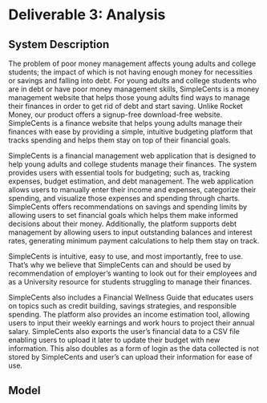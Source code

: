 # Deliverable 3: Analysis

## System Description

The problem of poor money management affects young adults and college students; the impact of which is not having enough money for necessities or savings and falling into debt. For young adults and college students who are in debt or have poor money management skills, SimpleCents is a money management website that helps those young adults find ways to manage their finances in order to get rid of debt and start saving. Unlike Rocket Money, our product offers a signup-free download-free website. SimpleCents is a finance website that helps young adults manage their finances with ease by providing a simple, intuitive budgeting platform that tracks spending and helps them stay on top of their financial goals.

SimpleCents is a financial management web application that is designed to help young adults and college students manage their finances. The system provides users with essential tools for budgeting; such as, tracking expenses, budget estimation, and debt management. The web application allows users to manually enter their income and expenses, categorize their spending, and visualize those expenses and spending through charts. SimpleCents offers recommendations on savings and spending limits by allowing users to set financial goals which helps them make informed decisions about their money. Additionally, the platform supports debt management by allowing users to input outstanding balances and interest rates, generating minimum payment calculations to help them stay on track.

SimpleCents is intuitive, easy to use, and most importantly, free to use. That’s why we believe that SimpleCents can and should be used by recommendation of employer’s wanting to look out for their employees and as a University resource for students struggling to manage their finances.

SimpleCents also includes a Financial Wellness Guide that educates users on topics such as credit building, savings strategies, and responsible spending. The platform also provides an income estimation tool, allowing users to input their weekly earnings and work hours to project their annual salary. SimpleCents also exports the user’s financial data to a CSV file enabling users to upload it later to update their budget with new information. This also doubles as a form of login as the data collected is not stored by SimpleCents and user’s can upload their information for ease of use.

## Model